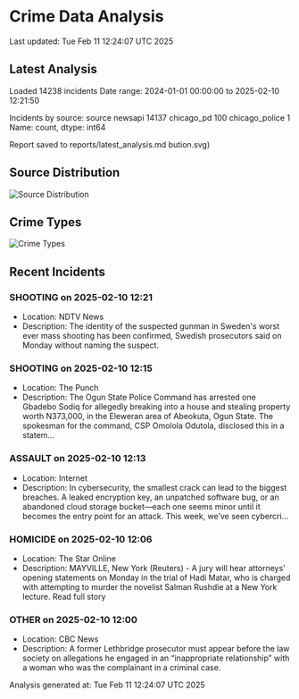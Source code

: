 # Crime Data Analysis
Last updated: Tue Feb 11 12:24:07 UTC 2025

## Latest Analysis

Loaded 14238 incidents
Date range: 2024-01-01 00:00:00 to 2025-02-10 12:21:50

Incidents by source:
source
newsapi           14137
chicago_pd          100
chicago_police        1
Name: count, dtype: int64

Report saved to reports/latest_analysis.md
bution.svg)

## Source Distribution
![Source Distribution](images/source_distribution.svg)

## Crime Types
![Crime Types](images/crime_types.svg)

## Recent Incidents

### SHOOTING on 2025-02-10 12:21
- Location: NDTV News
- Description: The identity of the suspected gunman in Sweden&#039;s worst ever mass shooting has been confirmed, Swedish prosecutors said on Monday without naming the suspect.


### SHOOTING on 2025-02-10 12:15
- Location: The Punch
- Description: The Ogun State Police Command has arrested one Gbadebo Sodiq for allegedly breaking into a house and stealing property worth N373,000, in the Eleweran area of Abeokuta, Ogun State. The spokesman for the command, CSP Omolola Odutola, disclosed this in a statem…


### ASSAULT on 2025-02-10 12:13
- Location: Internet
- Description: In cybersecurity, the smallest crack can lead to the biggest breaches. A leaked encryption key, an unpatched software bug, or an abandoned cloud storage bucket—each one seems minor until it becomes the entry point for an attack.
This week, we’ve seen cybercri…


### HOMICIDE on 2025-02-10 12:06
- Location: The Star Online
- Description: MAYVILLE, New York (Reuters) - A jury will hear attorneys' opening statements on Monday in the trial of Hadi Matar, who is charged with attempting to murder the novelist Salman Rushdie at a New York lecture. Read full story


### OTHER on 2025-02-10 12:00
- Location: CBC News
- Description: A former Lethbridge prosecutor must appear before the law society on allegations he engaged in an “inappropriate relationship” with a woman who was the complainant in a criminal case.

Analysis generated at: Tue Feb 11 12:24:07 UTC 2025
